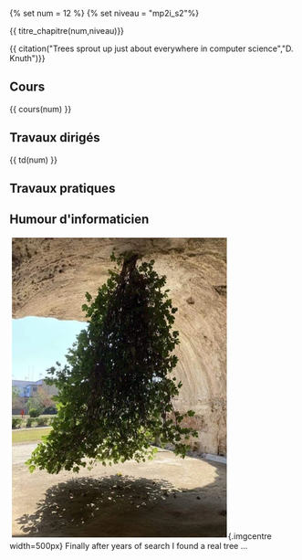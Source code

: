 {% set num = 12 %}
{% set niveau = "mp2i_s2"%}

{{ titre_chapitre(num,niveau)}}

{{ citation("Trees sprout up just about everywhere in computer science","D. Knuth")}}

## Cours

{{ cours(num) }}

## Travaux dirigés

{{ td(num) }}


## Travaux pratiques

## Humour d'informaticien

![tree](./Images/C12/real_tree.png){.imgcentre width=500px}
Finally after years of search I found a real tree ... 